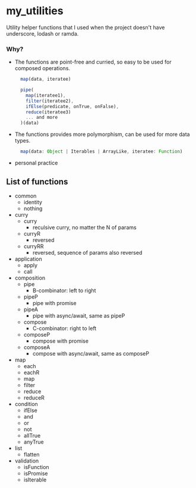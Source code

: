 # my_utilities

Utility helper functions that I used when the project doesn't have underscore, lodash or ramda.

### Why?

* The functions are point-free and curried, so easy to be used for composed operations.
  ```javascript
    map(data, iteratee)

    pipe(
      map(iteratee1),
      filter(iteratee2),
      ifElse(predicate, onTrue, onFalse),
      reduce(iteratee3)
      ... and more
    )(data)
  ```
* The functions provides more polymorphism, can be used for more data types.
  ```javascript
    map(data: Object | Iterables | ArrayLike, iteratee: Function)
  ```
* personal practice

## List of functions

* common
  - identity
  - nothing
* curry
  - curry
    - reculsive curry, no matter the N of params
  - curryR
    - reversed
  - curryRR
    - reversed, sequence of params also reversed
* application
  - apply
  - call
* composition
  - pipe
    - B-combinator: left to right
  - pipeP
    - pipe with promise
  - pipeA
    - pipe with async/await, same as pipeP
  - compose
    - C-combinator: right to left
  - composeP
    - compose with promise
  - composeA
    - compose with async/await, same as composeP
* map
  - each
  - eachR
  - map
  - filter
  - reduce
  - reduceR
* condition
  - ifElse
  - and
  - or
  - not
  - allTrue
  - anyTrue
* list
  - flatten
* validation
  - isFunction
  - isPromise
  - isIterable